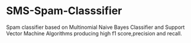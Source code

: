 # SMS-Spam-Classsifier

Spam classifier based on Multinomial Naive Bayes Classifier and Support Vector Machine Algorithms producing high f1 score,precision and recall.

